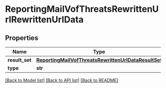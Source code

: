 # ReportingMailVofThreatsRewrittenUrlRewrittenUrlData

## Properties
Name | Type | Description | Notes
------------ | ------------- | ------------- | -------------
**result_set** | [**ReportingMailVofThreatsRewrittenUrlDataResultSet**](ReportingMailVofThreatsRewrittenUrlDataResultSet.md) |  | [optional] 
**type** | **str** |  | [optional] 

[[Back to Model list]](../README.md#documentation-for-models) [[Back to API list]](../README.md#documentation-for-api-endpoints) [[Back to README]](../README.md)

